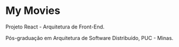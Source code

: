 # My Movies

Projeto React - Arquitetura de Front-End.

Pós-graduação em Arquitetura de Software Distribuído, PUC - Minas.
